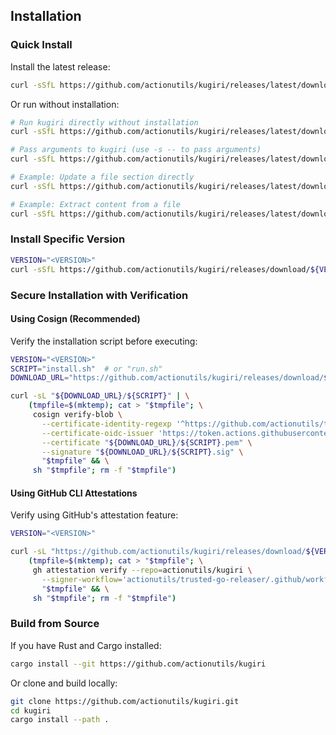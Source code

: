 ## Installation

### Quick Install

Install the latest release:

```bash
curl -sSfL https://github.com/actionutils/kugiri/releases/latest/download/install.sh | sh
```

Or run without installation:

```bash
# Run kugiri directly without installation
curl -sSfL https://github.com/actionutils/kugiri/releases/latest/download/run.sh | sh

# Pass arguments to kugiri (use -s -- to pass arguments)
curl -sSfL https://github.com/actionutils/kugiri/releases/latest/download/run.sh | sh -s -- --help

# Example: Update a file section directly
curl -sSfL https://github.com/actionutils/kugiri/releases/latest/download/run.sh | sh -s -- update README.md --id section --body-file content.txt -w

# Example: Extract content from a file
curl -sSfL https://github.com/actionutils/kugiri/releases/latest/download/run.sh | sh -s -- extract README.md --id help-section
```

### Install Specific Version

```bash
VERSION="<VERSION>"
curl -sSfL https://github.com/actionutils/kugiri/releases/download/${VERSION}/install.sh | sh
```

### Secure Installation with Verification

#### Using Cosign (Recommended)

Verify the installation script before executing:

```bash
VERSION="<VERSION>"
SCRIPT="install.sh"  # or "run.sh"
DOWNLOAD_URL="https://github.com/actionutils/kugiri/releases/download/${VERSION}"

curl -sL "${DOWNLOAD_URL}/${SCRIPT}" | \
    (tmpfile=$(mktemp); cat > "$tmpfile"; \
     cosign verify-blob \
       --certificate-identity-regexp '^https://github.com/actionutils/trusted-go-releaser/.github/workflows/trusted-release-workflow.yml@.*$' \
       --certificate-oidc-issuer 'https://token.actions.githubusercontent.com' \
       --certificate "${DOWNLOAD_URL}/${SCRIPT}.pem" \
       --signature "${DOWNLOAD_URL}/${SCRIPT}.sig" \
       "$tmpfile" && \
     sh "$tmpfile"; rm -f "$tmpfile")
```

#### Using GitHub CLI Attestations

Verify using GitHub's attestation feature:

```bash
VERSION="<VERSION>"

curl -sL "https://github.com/actionutils/kugiri/releases/download/${VERSION}/install.sh" | \
    (tmpfile=$(mktemp); cat > "$tmpfile"; \
     gh attestation verify --repo=actionutils/kugiri \
       --signer-workflow='actionutils/trusted-go-releaser/.github/workflows/trusted-release-workflow.yml' \
       "$tmpfile" && \
     sh "$tmpfile"; rm -f "$tmpfile")
```

### Build from Source

If you have Rust and Cargo installed:

```bash
cargo install --git https://github.com/actionutils/kugiri
```

Or clone and build locally:

```bash
git clone https://github.com/actionutils/kugiri.git
cd kugiri
cargo install --path .
```
